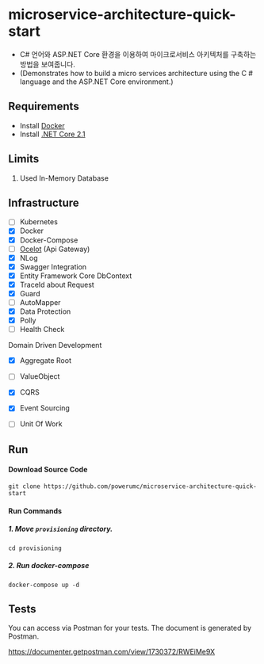 # microservice-architecture-quick-start
- C# 언어와 ASP.NET Core 환경을 이용하여 마이크로서비스 아키텍처를 구축하는 방법을 보여줍니다.
- (Demonstrates how to build a micro services architecture using the C # language and the ASP.NET Core environment.)


## Requirements

- Install [Docker](https://docs.docker.com/install/)
- Install [.NET Core 2.1](https://www.microsoft.com/net/download) 


## Limits
1. Used In-Memory Database


## Infrastructure
- [ ] Kubernetes
- [x] Docker
- [x] Docker-Compose
- [ ] [Ocelot](https://github.com/ThreeMammals/Ocelot) (Api Gateway)
- [x] NLog
- [x] Swagger Integration
- [x] Entity Framework Core DbContext
- [x] TraceId about Request
- [x] Guard
- [ ] AutoMapper
- [x] Data Protection
- [x] Polly
- [ ] Health Check

Domain Driven Development
- [x] Aggregate Root
- [ ] ValueObject
- [x] CQRS
- [x] Event Sourcing
- [ ] Unit Of Work


## Run

#### Download Source Code

```
git clone https://github.com/powerumc/microservice-architecture-quick-start
```

#### Run Commands

##### 1. Move `provisioning` directory.

```
cd provisioning
```

##### 2. Run docker-compose

```
docker-compose up -d
```

## Tests

You can access via Postman for your tests. The document is generated by Postman.

https://documenter.getpostman.com/view/1730372/RWEiMe9X